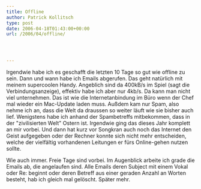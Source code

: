 ```yaml
---
title: Offline
author: Patrick Kollitsch
type: post
date: 2006-04-18T01:43:00+00:00
url: /2006/04/offline/




---
```

Irgendwie habe ich es geschafft die letzten 10 Tage so gut wie offline zu sein. Dann und wann habe ich Emails abgerufen. Das geht nat&uuml;rlich mit meinem supercoolen Handy. Angeblich sind da 400kB/s im Spiel (sagt die Verbindungsanzeige), effektiv habe ich aber nur 4kb/s. Da kann man nicht viel unternehmen. Das ist wie die Internetanbindung im B&uuml;ro wenn der Chef mal wieder ein Mac-Update laden muss. Au&szlig;dem kam nur Spam, also nehme ich an, dass die Welt da draussen so weiter l&auml;uft wie sie bisher auch lief. Wenigstens habe ich anhand der Spambetreffs mitbekommen, dass in der "zivilisierten Welt" Ostern ist. Irgendwie ging das dieses Jahr komplett an mir vorbei. Und dann hat kurz vor Songkran auch noch das Internet den Geist aufgegeben oder der Rechner konnte sich nicht mehr entscheiden, welche der vielf&auml;ltig vorhandenen Leitungen er f&uuml;rs Online-gehen nutzen sollte.

Wie auch immer. Freie Tage sind vorbei. Im Augenblick arbeite ich grade die Emails ab, die angelaufen sind. Alle Emails deren Subject mit einem Vokal oder Re: beginnt oder deren Betreff aus einer geraden Anzahl an Worten besteht, hab ich gleich mal gel&ouml;scht. Sp&auml;ter mehr.
